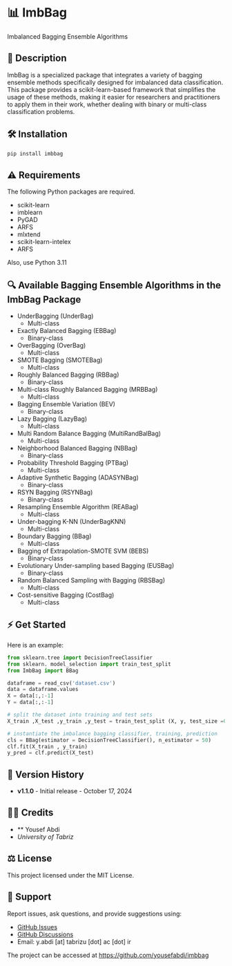 # 📊 ImbBag

Imbalanced Bagging Ensemble Algorithms

## 📜 Description

ImbBag is a specialized package that integrates a variety of bagging ensemble methods specifically designed for imbalanced data classification. This package provides a scikit-learn-based framework that simplifies the usage of these methods, making it easier for researchers and practitioners to apply them in their work, whether dealing with binary or multi-class classification problems.

## 🛠 Installation

```bash
pip install imbbag
```

## ⚠️ Requirements

The following Python packages are required.

* scikit-learn
* imblearn 
* PyGAD 
* ARFS 
* mlxtend
* scikit-learn-intelex
* ARFS

Also, use Python 3.11

## 🔍 Available Bagging Ensemble Algorithms in the ImbBag Package

* UnderBagging (UnderBag)
  * Multi-class
* Exactly Balanced Bagging (EBBag)
  * Binary-class
* OverBagging (OverBag)
  * Multi-class
* SMOTE Bagging (SMOTEBag)
  * Multi-class
* Roughly Balanced Bagging  (RBBag)
  * Binary-class
* Multi-class Roughly Balanced Bagging (MRBBag)
  * Multi-class
* Bagging Ensemble Variation (BEV)
  * Binary-class
* Lazy Bagging (LazyBag)
  * Multi-class
* Multi Random Balance Bagging (MultiRandBalBag)
  * Multi-class
* Neighborhood Balanced Bagging (NBBag)
  * Binary-class
* Probability Threshold Bagging (PTBag)
  * Multi-class
* Adaptive Synthetic Bagging (ADASYNBag)
  * Binary-class
* RSYN Bagging (RSYNBag)
  * Binary-class
* Resampling Ensemble Algorithm (REABag)
  * Multi-class
* Under-bagging K-NN (UnderBagKNN)
  * Multi-class
* Boundary Bagging (BBag)
  * Multi-class
* Bagging of Extrapolation-SMOTE SVM (BEBS)
  * Binary-class
* Evolutionary Under-sampling based Bagging (EUSBag)
  * Binary-class
* Random Balanced Sampling with Bagging (RBSBag)
  * Multi-class
* Cost-sensitive Bagging (CostBag)
  * Multi-class

## ⚡️ Get Started

Here is an example:

```python
from sklearn.tree import DecisionTreeClassifier
from sklearn. model_selection import train_test_split
from ImbBag import BBag

dataframe = read_csv('dataset.csv')
data = dataframe.values    
X = data[:,:-1]
Y = data[:,:-1]

# split the dataset into training and test sets
X_train ,X_test ,y_train ,y_test = train_test_split (X, y, test_size =0.2)

# instantiate the imbalance bagging classifier, training, prediction 
cls = BBag(estimator = DecisionTreeClassifier(), n_estimator = 50)
clf.fit(X_train , y_train)
y_pred = clf.predict(X_test)
```

## 📅 Version History

- **v1.1.0** - Initial release - October 17, 2024

## 🧑‍💻 Credits

- ** Yousef Abdi 
- *University of Tabriz*


## ⚖️ License

This project licensed under the MIT License.


## 💬 Support

Report issues, ask questions, and provide suggestions using:

* [GitHub Issues](https://github.com/yousefabdi/ImbBag/issues)
* [GitHub Discussions](https://github.com/yousefabdi/ImbBag/discussions)
* Email: y.abdi [at] tabrizu [dot] ac [dot] ir

The project can be accessed at https://github.com/yousefabdi/imbbag
